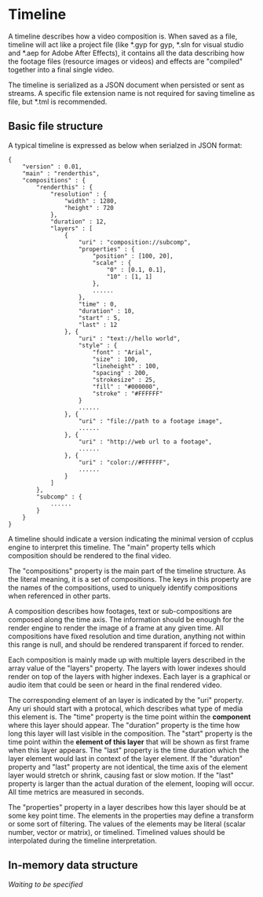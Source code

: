 Timeline
========

A timeline describes how a video composition is. When saved as a file,
timeline will act like a project file (like *.gyp for gyp, *.sln for
visual studio and *.aep for Adobe After Effects), it contains all the
data describing how the footage files (resource images or videos) and
effects are "compiled" together into a final single video.

The timeline is serialized as a JSON document when persisted or sent
as streams. A specific file extension name is not required for saving
timeline as file, but *.tml is recommended.

Basic file structure
--------------------

A typical timeline is expressed as below when serialzed in JSON format:

    {
        "version" : 0.01,
        "main" : "renderthis",
        "compositions" : {
            "renderthis" : {
                "resolution" : {
                    "width" : 1280,
                    "height" : 720
                },
                "duration" : 12,
                "layers" : [
                    {
                        "uri" : "composition://subcomp",
                        "properties" : {
                            "position" : [100, 20],
                            "scale" : {
                                "0" : [0.1, 0.1],
                                "10" : [1, 1]
                            },
                            ......
                        },
                        "time" : 0,
                        "duration" : 10,
                        "start" : 5,
                        "last" : 12
                    }, {
                        "uri" : "text://hello world",
                        "style" : {
                            "font" : "Arial",
                            "size" : 100,
                            "lineheight" : 100,
                            "spacing" : 200,
                            "strokesize" : 25,
                            "fill" : "#000000",
                            "stroke" : "#FFFFFF"
                        }
                        ......
                    }, {
                        "uri" : "file://path to a footage image",
                        ......
                    }, {
                        "uri" : "http://web url to a footage",
                        ......
                    }, {
                        "uri" : "color://#FFFFFF",
                        ......
                    }
                ]
            },
            "subcomp" : { 
                ......
            }
        }
    }

A timeline should indicate a version indicating the minimal version of ccplus
engine to interpret this timeline. The "main" property tells which composition
should be rendered to the final video.

The "compositions" property is the main part of the timeline structure. As the
literal meaning, it is a set of compositions. The keys in this property are
the names of the compositions, used to uniquely identify compositions when
referenced in other parts.

A composition describes how footages, text or sub-compositions are composed 
along the time axis. The information should be enough for the render engine to
render the image of a frame at any given time. All compositions have fixed
resolution and time duration, anything not within this range is null, and
should be rendered transparent if forced to render.

Each composition is mainly made up with multiple layers described in the array
value of the "layers" property. The layers with lower indexes should render on
top of the layers with higher indexes. Each layer is a graphical or audio item
that could be seen or heard in the final rendered video.

The corresponding element of an layer is indicated by the "uri" property. Any
uri should start with a protocal, which describes what type of media this
element is. The "time" property is the time point within the **component**
where this layer should appear. The "duration" property is the time how long 
this layer will last visible in the composition. The "start" property is the 
time point within the **element of this layer** that will be shown as first
frame when this layer appears. The "last" property is the time duration which
the layer element would last in context of the layer element. If the "duration"
property and "last" property are not identical, the time axis of the element 
layer would stretch or shrink, causing fast or slow motion. If the "last"
property is larger than the actual duration of the element, looping will occur.
All time metrics are measured in seconds.

The "properties" property in a layer describes how this layer should be at some
key point time. The elements in the properties may define a transform or some
sort of filtering. The values of the elements may be literal (scalar number, 
vector or matrix), or timelined. Timelined values should be interpolated during
the timeline interpretation.


In-memory data structure
------------------------

*Waiting to be specified*
